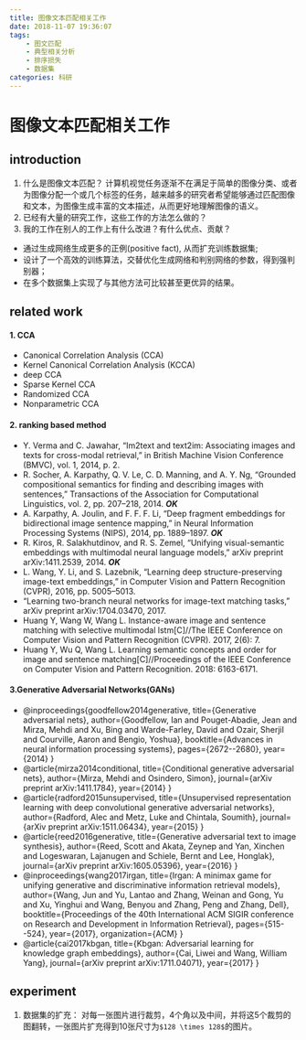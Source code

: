 ```yaml
---
title: 图像文本匹配相关工作
date: 2018-11-07 19:36:07
tags: 
    - 图文匹配
    - 典型相关分析
    - 排序损失
    - 数据集
categories: 科研
---
```


# 图像文本匹配相关工作

## introduction
1. 什么是图像文本匹配？
计算机视觉任务逐渐不在满足于简单的图像分类、或者为图像分配一个或几个标签的任务，越来越多的研究者希望能够通过匹配图像和文本，为图像生成丰富的文本描述，从而更好地理解图像的语义。
2. 已经有大量的研究工作，这些工作的方法怎么做的？
3. 我的工作在别人的工作上有什么改进？有什么优点、贡献？
- 通过生成网络生成更多的正例(positive fact), 从而扩充训练数据集;
- 设计了一个高效的训练算法，交替优化生成网络和判别网络的参数，得到强判别器；
- 在多个数据集上实现了与其他方法可比较甚至更优异的结果。
<!-- more --> 

## related work

#### 1. CCA
- Canonical Correlation Analysis (CCA)
- Kernel Canonical Correlation Analysis (KCCA)
- deep CCA
- Sparse Kernel CCA
- Randomized CCA
- Nonparametric CCA 
#### 2. ranking based method
- Y. Verma and C. Jawahar, “Im2text and text2im: Associating images and texts for cross-modal retrieval,” in British Machine Vision Conference (BMVC), vol. 1, 2014, p. 2.
- R. Socher, A. Karpathy, Q. V. Le, C. D. Manning, and A. Y. Ng, “Grounded compositional semantics for finding and describing images with sentences,” Transactions of the Association for Computational Linguistics, vol. 2, pp. 207–218, 2014.  ***OK***
- A. Karpathy, A. Joulin, and F. F. F. Li, “Deep fragment embeddings for bidirectional image sentence mapping,” in Neural Information Processing Systems (NIPS), 2014, pp. 1889–1897. ***OK***
- R. Kiros, R. Salakhutdinov, and R. S. Zemel, “Unifying visual-semantic embeddings with multimodal neural language models,” arXiv preprint arXiv:1411.2539, 2014. ***OK***
- L. Wang, Y. Li, and S. Lazebnik, “Learning deep structure-preserving image-text embeddings,” in Computer Vision and Pattern Recognition (CVPR), 2016, pp. 5005–5013.
- “Learning two-branch neural networks for image-text matching tasks,” arXiv preprint arXiv:1704.03470, 2017.
- Huang Y, Wang W, Wang L. Instance-aware image and sentence matching with selective multimodal lstm[C]//The IEEE Conference on Computer Vision and Pattern Recognition (CVPR). 2017, 2(6): 7.
- Huang Y, Wu Q, Wang L. Learning semantic concepts and order for image and sentence matching[C]//Proceedings of the IEEE Conference on Computer Vision and Pattern Recognition. 2018: 6163-6171.

#### 3.Generative Adversarial Networks(GANs)

- @inproceedings{goodfellow2014generative,
  title={Generative adversarial nets},
  author={Goodfellow, Ian and Pouget-Abadie, Jean and Mirza, Mehdi and Xu, Bing and Warde-Farley, David and Ozair, Sherjil and Courville, Aaron and Bengio, Yoshua},
  booktitle={Advances in neural information processing systems},
  pages={2672--2680},
  year={2014}
}
- @article{mirza2014conditional,
  title={Conditional generative adversarial nets},
  author={Mirza, Mehdi and Osindero, Simon},
  journal={arXiv preprint arXiv:1411.1784},
  year={2014}
}
- @article{radford2015unsupervised,
  title={Unsupervised representation learning with deep convolutional generative adversarial networks},
  author={Radford, Alec and Metz, Luke and Chintala, Soumith},
  journal={arXiv preprint arXiv:1511.06434},
  year={2015}
}
- @article{reed2016generative,
  title={Generative adversarial text to image synthesis},
  author={Reed, Scott and Akata, Zeynep and Yan, Xinchen and Logeswaran, Lajanugen and Schiele, Bernt and Lee, Honglak},
  journal={arXiv preprint arXiv:1605.05396},
  year={2016}
}
- @inproceedings{wang2017irgan,
  title={Irgan: A minimax game for unifying generative and discriminative information retrieval models},
  author={Wang, Jun and Yu, Lantao and Zhang, Weinan and Gong, Yu and Xu, Yinghui and Wang, Benyou and Zhang, Peng and Zhang, Dell},
  booktitle={Proceedings of the 40th International ACM SIGIR conference on Research and Development in Information Retrieval},
  pages={515--524},
  year={2017},
  organization={ACM}
}
- @article{cai2017kbgan,
  title={Kbgan: Adversarial learning for knowledge graph embeddings},
  author={Cai, Liwei and Wang, William Yang},
  journal={arXiv preprint arXiv:1711.04071},
  year={2017}
}


## experiment
1. 数据集的扩充：
对每一张图片进行裁剪，4个角以及中间，并将这5个裁剪的图翻转，一张图片扩充得到10张尺寸为`$128 \times 128$`的图片。
